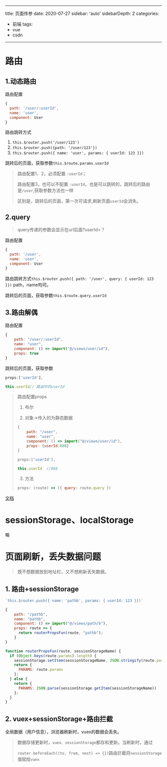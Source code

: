  ---
title: 页面传参
date: 2020-07-27
sidebar: 'auto'
sidebarDepth: 2
categories:
 - 前端
tags:
 - vue
 - csdn
---

# 路由

## 1.动态路由

路由配置

```js
{
  path: '/user/:userId',
  name: 'user',
  component: User
}
```

路由跳转方式

1. `this.$router.push('/user/123')`
2. `this.$router.push({path: '/user/123'})`
3. `this.$router.push({ name: 'user', params: { userId: 123 }})`

跳转后的页面，获取参数`this.$route.params.userId`

>路由配置1、2，必须配置 `:userId`；
>
>路由配置3，也可以不配置 `:userId`，也是可以跳转的，跳转后的路由是`/user`,获取参数方法也一样
>
>区别是，跳转后的页面，第一次可请求,刷新页面`userId`会消失。

## 2.query

>query传递的参数会显示在url后面?userId=？

路由配置

```js
{
  path: '/user',
  name: 'user',
  component: User
}
```

路由跳转方式`this.$router.push({ path: '/user', query: { userId: 123 }})` path，name均可。

跳转后的页面，获取参数`this.$route.query.userId`

## 3.路由解偶

路由配置

```js
{
    path: "/user/:userId",
    name: "user",
    component: () => import("@/views/user/id"),
    props: true
}
```

跳转后的页面，获取参数

```js
props:['userId'],

this.userId// 路由中的userId
```

>路由配置props
>
>1. 布尔
>
>2. 对象->传入的为静态数据
>
>   ```js
>   {
>       path: "/user",
>       name: "user",
>       component: () => import("@/views/user/id"),
>       props: {userId:888}
>   }
>   ```
>
>   ```js
>   props:['userId'],
>   
>   this.userId  //888
>   ```
>
>   
>
>3. 方法
>
>   ```js
>   props: (route) => ({ query: route.query })
>   ```
>
>   

[文档](https://router.vuejs.org/zh/guide/essentials/passing-props.html)

# sessionStorage、localStorage

略

# 页面刷新，丢失数据问题

> 既不想数据放到地址栏，又不想刷新丢失数据。

## 1. 路由+sessionStorage

```js
`this.$router.push({ name: 'pathb', params: { userId: 123 }})`

{
    path: "/pathb",
    name: "pathb",
    component: () => import("@/views/path/b"),
    props: route => {
      return routerPropsFun(route, "pathb");
    }
}

function routerPropsFun(route, sessionStorageName) {
  if (Object.keys(route.params).length) {
    sessionStorage.setItem(sessionStorageName, JSON.stringify(route.params));
    return {
      PARAMS: route.params
    };
  } else {
    return {
      PARAMS: JSON.parse(sessionStorage.getItem(sessionStorageName))
    };
  }
}
```

## 2. vuex+sessionStorage+路由拦截

全局数据（用户信息），浏览器刷新时，vuex的数据会丢失。

> 数据存储更新时，`vuex、sessionStorage`都存和更新。当刷新时，通过
>
> `router.beforeEach((to, from, next) => {})`路由拦截将`sessionStorage`值赋给`vuex`

